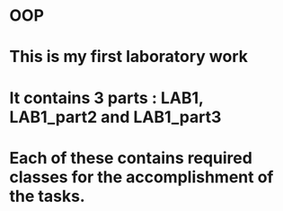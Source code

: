# OOP
# This is my first laboratory work
# It contains 3 parts : LAB1, LAB1_part2 and LAB1_part3
# Each of these contains required classes for the accomplishment of the tasks.
